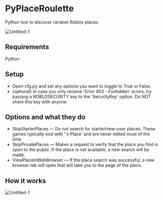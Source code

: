 # PyPlaceRoulette
Python tool to discover random Roblox places


![Untitled-1](https://github.com/splatert/PyPlaceRoulette/assets/82643571/3f9ecb1e-5415-442e-a861-a6af9af0ca40)


## Requirements
Python


## Setup
- Open cfg.py and set any options you want to toggle to True or False.
- (optional) In case you only receive 'Error 403 - Forbidden' errors, try passing a ROBLOSECURITY key to the 'SecurityKey' option. Do NOT share this key with anyone.


## Options and what they do
- SkipStarterPlaces — Do not search for starter/new-user places. These games typically end with '<username>'s Place' and are never edited most of the time.
- SkipPrivatePlaces — Makes a request to verify that the place you find is open to the public. If the place is not available, a new search will be made.
- ViewPlaceInWebBrowser — If the place search was successful, a new browser tab will open that will take you to the page of the place.

## How it works
![Untitled-1](https://github.com/splatert/PyPlaceRoulette/assets/82643571/c1c127fc-68cf-4fe4-92b2-a024ce75cad3)
